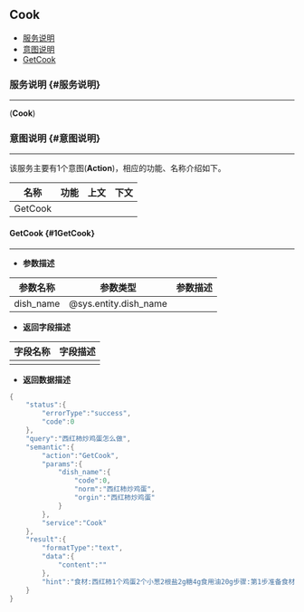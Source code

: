 ## Cook

* [服务说明](#服务说明)
* [意图说明](#意图说明)
 * [GetCook](#1GetCook)

### 服务说明 {#服务说明}

---

\(**Cook**\)

### 意图说明 {#意图说明}

---

该服务主要有1个意图\(**Action**\)，相应的功能、名称介绍如下。

| 名称 | 功能 | 上文 | 下文 |
| :---: | :---: | :---: | :---: |
| GetCook |  |  |  ||

#### GetCook {#1GetCook}

---

* **参数描述**

| 参数名称 | 参数类型 | 参数描述 |
| :---: | :---: | :---: |
| dish_name | @sys.entity.dish_name |  ||

* **返回字段描述**

| 字段名称 | 字段描述 |
| :---: | :---: |
|  |  ||

* **返回数据描述**

```go
{
    "status":{
        "errorType":"success",
        "code":0
    },
    "query":"西红柿炒鸡蛋怎么做",
    "semantic":{
        "action":"GetCook",
        "params":{
            "dish_name":{
                "code":0,
                "norm":"西红柿炒鸡蛋",
                "orgin":"西红柿炒鸡蛋"
            }
        },
        "service":"Cook"
    },
    "result":{
        "formatType":"text",
        "data":{
            "content":""
        },
        "hint":"食材:西红柿1个鸡蛋2个小葱2根盐2g糖4g食用油20g步骤:第1步准备食材，西红柿与鸡蛋，我挑了个大的西红柿，如果是小些的需要两个，鸡蛋我买的是土鸡蛋，炒出来很黄的那种。第2步西红柿洗干净切成滚刀块，鸡蛋磕开，小葱洗干净后切成葱花。第3步鸡蛋加入七八滴凉开水，一点点盐，用筷子搅拌均匀。第4步起油锅，油温五成热时放入鸡蛋液，马上开小火，鸡蛋液半凝固时用锅铲炒散。第5步再翻炒几下，炒好的鸡蛋盛出备用。第6步锅子洗干净重新起油锅，油温五成热时放入西红柿大火快速翻炒。第7步翻炒大约两分钟左右，西红柿已微微变软，有些出沙，放入盐和糖，先放盐翻炒几下再放糖，糖可以中和下西红柿的酸味。放糖量可随个人口味喜欢。第8步放入炒好的鸡蛋翻炒均匀出锅，喜欢放鸡精也可以放一些。第9步撒上葱花装盘，酸甜可口的西红柿炒蛋完成了。第10步浇在米饭上吃非常赞。第11步。乛***第12步，。乛乛"
    }
}

```

